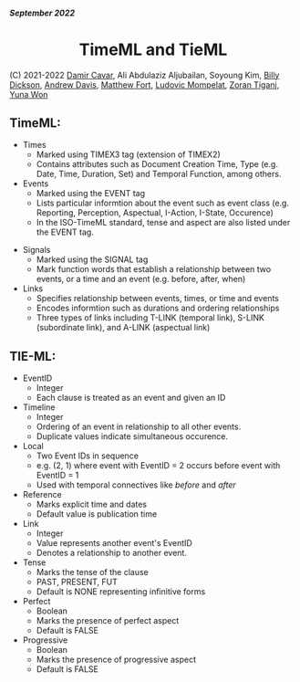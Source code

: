 ##### September 2022

# <center>TimeML and TieML</center>

(C) 2021-2022 [Damir Cavar](https://www.linkedin.com/in/damircavar/), Ali Abdulaziz Aljubailan, Soyoung Kim, [Billy Dickson](https://www.linkedin.com/in/billy-dickson/), [Andrew Davis](https://www.linkedin.com/in/adavis94/), [Matthew Fort](https://www.linkedin.com/in/matthew-fort-07b802236/), [Ludovic Mompelat](https://www.linkedin.com/in/ludovic-mompelat-8a1960b8/), [Zoran Tiganj](https://homes.luddy.indiana.edu/ztiganj/), [Yuna Won](http://www.yunawon.net)


## TimeML:

- Times
    - Marked using TIMEX3 tag (extension of TIMEX2)
    - Contains attributes such as Document Creation Time, Type (e.g. Date, Time, Duration, Set) and Temporal Function, among others.
- Events
    - Marked using the EVENT tag
    - Lists particular informtion about the event such as event class (e.g. Reporting, Perception, Aspectual, I-Action, I-State, Occurence)
    - In the ISO-TimeML standard, tense and aspect are also listed under the EVENT tag.
<!--- need to distinguish these better--->
- Signals
    - Marked using the SIGNAL tag
    - Mark function words that establish a relationship between two events, or a time and an event (e.g. before, after, when)
- Links
    - Specifies relationship between events, times, or time and events
    - Encodes informtion such as durations and ordering relationships
    - Three types of links including T-LINK (temporal link), S-LINK (subordinate link), and A-LINK (aspectual link)


## TIE-ML:

<!--- need to at E,R,S explanation --->
- EventID
    - Integer
    - Each clause is treated as an event and given an ID
- Timeline
    - Integer
    - Ordering of an event in relationship to all other events.
    - Duplicate values indicate simultaneous occurence.
- Local
    - Two Event IDs in sequence
    - e.g. (2, 1) where event with EventID = 2 occurs before event with EventID = 1
    - Used with temporal connectives like *before* and *after*
- Reference
    - Marks explicit time and dates
    - Default value is publication time
- Link
    - Integer
    - Value represents another event's EventID
    - Denotes a relationship to another event.
- Tense
    - Marks the tense of the clause
    - PAST, PRESENT, FUT
    - Default is NONE representing infinitive forms
- Perfect
    - Boolean
    - Marks the presence of perfect aspect 
    - Default is FALSE
- Progressive
    - Boolean
    - Marks the presence of progressive aspect
    - Default is FALSE

<!---
### How TeML time and event capture information in relation to TimeML:
Times
- Timeline, Local, Reference
- 
Events

- EventID, Tense, Perfect, Aspect
- 
Signals
- Local, Reference
- 
Links
- Timeline, Link
- 
--->
